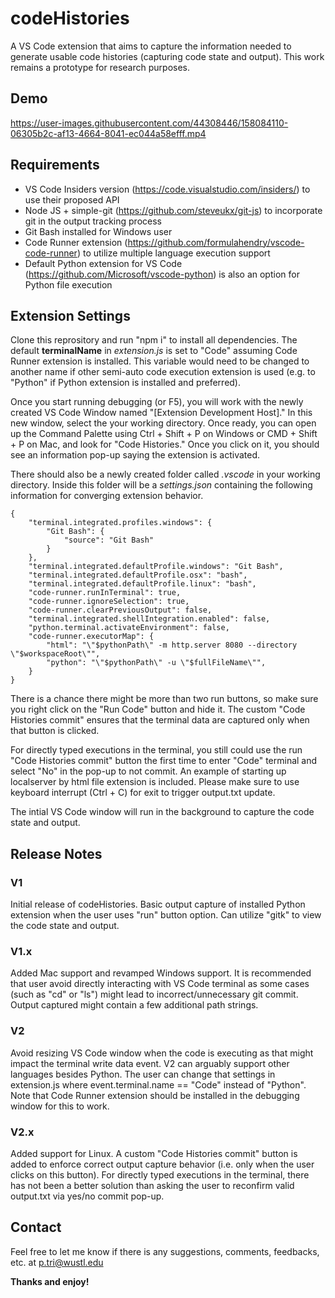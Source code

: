 # codeHistories

A VS Code extension that aims to capture the information needed to generate usable code histories (capturing code state and output). This work remains a prototype for research purposes.

## Demo

https://user-images.githubusercontent.com/44308446/158084110-06305b2c-af13-4664-8041-ec044a58efff.mp4

## Requirements

* VS Code Insiders version (https://code.visualstudio.com/insiders/) to use their proposed API
* Node JS + simple-git (https://github.com/steveukx/git-js) to incorporate git in the output tracking process
* Git Bash installed for Windows user
* Code Runner extension (https://github.com/formulahendry/vscode-code-runner) to utilize multiple language execution support
* Default Python extension for VS Code (https://github.com/Microsoft/vscode-python) is also an option for Python file execution

## Extension Settings

Clone this reprository and run "npm i" to install all dependencies. The default **terminalName** in *extension.js* is set to "Code" assuming Code Runner extension is installed. This variable would need to be changed to another name if other semi-auto code execution extension is used (e.g. to "Python" if Python extension is installed and preferred). 

Once you start running debugging (or F5), you will work with the newly created VS Code Window named "[Extension Development Host]." In this new window, select the your working directory. Once ready, you can open up the Command Palette using Ctrl + Shift + P on Windows or CMD + Shift + P on Mac, and look for "Code Histories." Once you click on it, you should see an information pop-up saying the extension is activated.

There should also be a newly created folder called *.vscode* in your working directory. Inside this folder will be a *settings.json* containing the following information for converging extension behavior.

```
{
    "terminal.integrated.profiles.windows": {
        "Git Bash": {
            "source": "Git Bash"
        }
    },
    "terminal.integrated.defaultProfile.windows": "Git Bash",
    "terminal.integrated.defaultProfile.osx": "bash",
    "terminal.integrated.defaultProfile.linux": "bash",
    "code-runner.runInTerminal": true,
    "code-runner.ignoreSelection": true,
    "code-runner.clearPreviousOutput": false,
    "terminal.integrated.shellIntegration.enabled": false,
    "python.terminal.activateEnvironment": false,
    "code-runner.executorMap": {
        "html": "\"$pythonPath\" -m http.server 8080 --directory \"$workspaceRoot\"",
        "python": "\"$pythonPath\" -u \"$fullFileName\"",
    }
}
```

There is a chance there might be more than two run buttons, so make sure you right click on the "Run Code" button and hide it. The custom "Code Histories commit" ensures that the terminal data are captured only when that button is clicked. 

For directly typed executions in the terminal, you still could use the run "Code Histories commit" button the first time to enter "Code" terminal and select "No" in the pop-up to not commit. An example of starting up localserver by html file extension is included. Please make sure to use keyboard interrupt (Ctrl + C) for exit to trigger output.txt update.

The intial VS Code window will run in the background to capture the code state and output.

## Release Notes

### V1

Initial release of codeHistories. Basic output capture of installed Python extension when the user uses "run" button option. Can utilize "gitk" to view the code state and output.

### V1.x

Added Mac support and revamped Windows support. It is recommended that user avoid directly interacting with VS Code terminal as some cases (such as "cd" or "ls") might lead to incorrect/unnecessary git commit. Output captured might contain a few additional path strings.

### V2

Avoid resizing VS Code window when the code is executing as that might impact the terminal write data event. V2 can arguably support other languages besides Python. The user can change that settings in extension.js where event.terminal.name == "Code" instead of "Python". Note that Code Runner extension should be installed in the debugging window for this to work.

### V2.x

Added support for Linux. A custom "Code Histories commit" button is added to enforce correct output capture behavior (i.e. only when the user clicks on this button). For directly typed executions in the terminal, there has not been a better solution than asking the user to reconfirm valid output.txt via yes/no commit pop-up.

## Contact

Feel free to let me know if there is any suggestions, comments, feedbacks, etc. at p.tri@wustl.edu

**Thanks and enjoy!**
